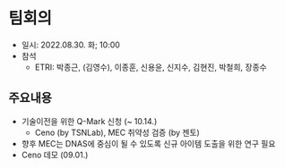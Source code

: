# 팀회의
- 일시: 2022.08.30. 화; 10:00
- 참석
  - ETRI: 박종근, (김영수), 이종훈, 신용윤, 신지수, 김현진, 박철희, 장종수

## 주요내용
- 기술이전을 위한 Q-Mark 신청 (~ 10.14.)
  - Ceno (by TSNLab), MEC 취약성 검증 (by 젠토)
- 향후 MEC는 DNAS에 중심이 될 수 있도록 신규 아이템 도출을 위한 연구 필요
- Ceno 데모 (09.01.)
